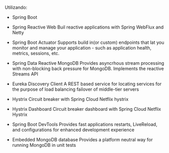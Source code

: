 Utilizando:
- Spring Boot

- Spring Reactive Web
    Buil reactive applications with Spring WebFlux and Netty

- Spring Boot Actuator
    Supports build in(or custom) endpoints that lat you monitor and manage your application - such as application health,
metrics, sessions, etc.

- Spring Data Reactive MongoDB
    Provides asyncrhous stream processing with non-blocking back pressure for MongoDB. Implements the reactive Streams API


- Eureka Discovery Client
   A REST based service for locating services for the purpose of load balancing failover of middle-tier servers


- Hystrix
    Circuit breaker with Spring Cloud Netflix hystrix

- Hystrix Dashboard
    Circuit breaker dashboard with Spring Cloud Netflix Hystrix

- Spring Boot DevTools
    Provides fast applications restarts, LiveReload, and configurations for enhanced development experience


- Embedded MongoDB database
    Provides a platform neutral way for running MongoDB in unit tests
